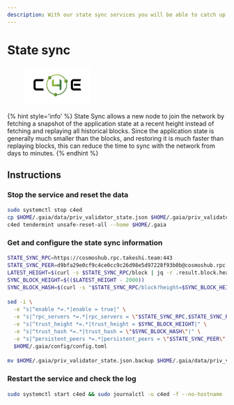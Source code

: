 ```yaml
---
description: With our state sync services you will be able to catch up latest chain block in matter of minutes
---
```


# State sync

<figure><img src="https://github.com/takeshi-val/Logo/raw/main/chain4energy.png" width="150" alt=""><figcaption></figcaption></figure>

{% hint style='info' %}
State Sync allows a new node to join the network by fetching a snapshot of the application state 
at a recent height instead of fetching and replaying all historical blocks. Since the 
application state is generally much smaller than the blocks, and restoring it is much 
faster than replaying blocks, this can reduce the time to sync with the network from days to minutes.
{% endhint %}

## Instructions

### Stop the service and reset the data

```bash
sudo systemctl stop c4ed
cp $HOME/.gaia/data/priv_validator_state.json $HOME/.gaia/priv_validator_state.json.backup
c4ed tendermint unsafe-reset-all --home $HOME/.gaia
```

### Get and configure the state sync information

```bash
STATE_SYNC_RPC=https://cosmoshub.rpc.takeshi.team:443
STATE_SYNC_PEER=d9bfa29e0cf9c4ce0cc9c26d98e5d97228f93b0b@cosmoshub.rpc.takeshi.team:34656
LATEST_HEIGHT=$(curl -s $STATE_SYNC_RPC/block | jq -r .result.block.header.height)
SYNC_BLOCK_HEIGHT=$(($LATEST_HEIGHT - 2000))
SYNC_BLOCK_HASH=$(curl -s "$STATE_SYNC_RPC/block?height=$SYNC_BLOCK_HEIGHT" | jq -r .result.block_id.hash)

sed -i \
  -e "s|^enable *=.*|enable = true|" \
  -e "s|^rpc_servers *=.*|rpc_servers = \"$STATE_SYNC_RPC,$STATE_SYNC_RPC\"|" \
  -e "s|^trust_height *=.*|trust_height = $SYNC_BLOCK_HEIGHT|" \
  -e "s|^trust_hash *=.*|trust_hash = \"$SYNC_BLOCK_HASH\"|" \
  -e "s|^persistent_peers *=.*|persistent_peers = \"$STATE_SYNC_PEER\"|" \
  $HOME/.gaia/config/config.toml

mv $HOME/.gaia/priv_validator_state.json.backup $HOME/.gaia/data/priv_validator_state.json
```



### Restart the service and check the log

```bash
sudo systemctl start c4ed && sudo journalctl -u c4ed -f --no-hostname -o cat
```
